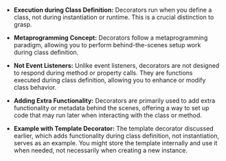 - **Execution during Class Definition:** Decorators run when you define a class, not during instantiation or runtime. This is a crucial distinction to grasp.

- **Metaprogramming Concept:** Decorators follow a metaprogramming paradigm, allowing you to perform behind-the-scenes setup work during class definition.

- **Not Event Listeners:** Unlike event listeners, decorators are not designed to respond during method or property calls. They are functions executed during class definition, allowing you to enhance or modify class behavior.

- **Adding Extra Functionality:** Decorators are primarily used to add extra functionality or metadata behind the scenes, offering a way to set up code that may run later when interacting with the class or method.

- **Example with Template Decorator:** The template decorator discussed earlier, which adds functionality during class definition, not instantiation, serves as an example. You might store the template internally and use it when needed, not necessarily when creating a new instance.
